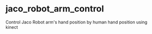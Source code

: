 # jaco_robot_arm_control
Control Jaco Robot arm's hand position by human hand position using kinect
